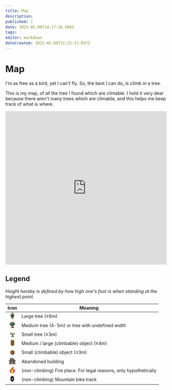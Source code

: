 ```yaml
---
title: Map
description: 
published: 1
date: 2023-05-08T14:17:16.606Z
tags: 
editor: markdown
dateCreated: 2023-05-08T11:25:17.037Z
---
```


# Map
I'm as free as a bird, yet I can't fly. So, the best I can do, is climb in a tree.

This is my map, of all the tree I found which are climable. I hold it very dear because there aren't many trees which are climable, and this helps me keep track of what is where.

<iframe style="border: 0; width: 100%; max-width: 640px; height: calc(100vh * 0.8); max-height: 480px;" src="https://www.google.com/maps/d/embed?mid=1rexbN4E9FwTg3A7drjZBdTnQAMmkUco&ehbc=2E312F" width="640" height="480"></iframe>

## Legend

*Height hereby is defined by how high one's foot is when standing at the highest point.*

|Icon|Meaning|
|:-:|-|
|<img src="/th.png" height="20">|Large tree (≥6m)|
|<img src="/t.png" height="20">|Medium tree (4-5m) or tree with undefined width|
|<img src="/ts.png" height="20">|Small tree (≤3m)|
|<img src="/omb.png" height="20">|Medium / large (climbable) object (≥4m)|
|<img src="/os.png" height="20">|Small (climbable) object (≤3m)|
|<img src="/a.jpg" height="20">|Abandoned building|
|<img src="/f.png" height="20">|(non-climbing) Fire place. For legal reasons, only hypothetically|
|<img src="/mt.png" width="13" height = "20">|(non-climbing) Mountain bike track|
